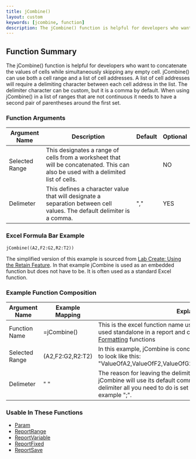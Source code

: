 ```yaml
---
title: jCombine()
layout: custom
keywords: [jcombine, function]
description: The jCombine() function is helpful for developers who want to concatenate the values of cells while simultaneously skipping any empty cell. 
---
```

## Function Summary

The jCombine() function is helpful for developers who want to concatenate the values of cells while simultaneously skipping any empty cell. jCombine() can use both a cell range and a list of cell addresses. A list of cell addresses will require a delimiting character between each cell address in the list. The delimiter character can be custom, but it is a comma by default. When using jCombine() in a list of ranges that are not continuous it needs to have a second pair of parentheses around the first set.

### Function Arguments

| Argument Name | Description | Default | Optional |
|----------------|-------------|---------|----------|
|Selected Range |This designates a range of cells from a worksheet that will be concatenated. This can also be used with a delimited list of cells.||NO|
|Delimeter|This defines a character value that will designate a separation between cell values. The default delimiter is a comma.|","|YES|

### Excel Formula Bar Example

```Excel
jCombine((A2,F2:G2,R2:T2))
```
The simplified version of this example is sourced from [Lab Create: Using the Retain Feature](/wGetStarted/L9-Using-The-Retain-Feature.html). In that example jCombine is used as an embedded function but does not have to be. It is often used as a standard Excel function.

### Example Function Composition

| Argument Name | Example Mapping | Explanation |
|---------------|-----------------|-------------|
|Function Name  |=jCombine()    |This is the excel function name used to call the function. It can be used standalone in a report and can be embedded inside of [Data](Data-Functions-Landing.html) or [Formatting](Formatting-Function-Landing.html) functions  |
|Selected Range |(A2,F2:G2,R2:T2)    |In this example, jCombine is concatenating the values of the ranges to look like this: "ValueOfA2,ValueOfF2,ValueOfG2,ValueOfR2,ValueOfS2,ValueOfT2"|
|Delimeter      |" "              |The reason for leaving the delimiting value as blank means that jCombine will use its default comma delimiter. To change the delimiter all you need to do is set a delimiting character value. For example ";".|

### Usable In These Functions

* [Param](Param.html)
* [ReportRange](ReportRange.html) 
* [ReportVariable](ReportVariable.html)
* [ReportFixed](ReportFixed.html)
* [ReportSave](ReportSave.html)
